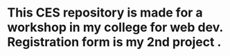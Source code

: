 # This CES repository is made for a workshop in my college for web dev. Registration form is my 2nd project .
